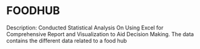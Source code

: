 # FOODHUB
Description: Conducted Statistical Analysis On Using Excel for Comprehensive Report and Visualization to Aid Decision Making. The data contains the different data related to a food hub

